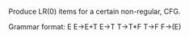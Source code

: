 Produce LR(0) items for a certain non-regular, CFG.

Grammar format:
E
E->E+T
E->T
T->T*F
T->F
F->(E)
